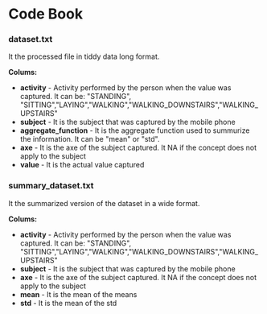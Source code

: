 Code Book
=========

### dataset.txt
It the processed file in tiddy data long format.

**Colums:**
 * **activity** - Activity performed by the person when the value was captured. It can be:
      "STANDING", "SITTING","LAYING","WALKING","WALKING\_DOWNSTAIRS","WALKING\_UPSTAIRS" 
 * **subject** - It is the subject that was captured by the mobile phone
 * **aggregate_function** - It is the aggregate function used to summurize the information. It can be "mean" or "std".
 * **axe** - It is the axe of the subject captured. It NA if the concept does not apply to the subject
 * **value** - It is the actual value captured

### summary_dataset.txt
It the summarized version of the dataset in a wide format.

**Colums:**
 * **activity** - Activity performed by the person when the value was captured. It can be:
      "STANDING", "SITTING","LAYING","WALKING","WALKING\_DOWNSTAIRS","WALKING\_UPSTAIRS" 
 * **subject** - It is the subject that was captured by the mobile phone
 * **axe** - It is the axe of the subject captured. It NA if the concept does not apply to the subject
 * **mean** - It is the mean of the means
 * **std** - It is the mean of the std
